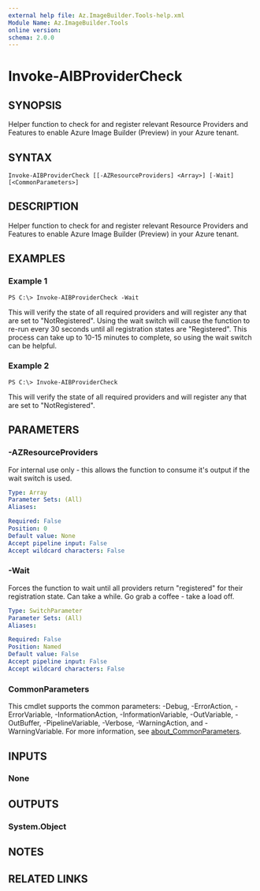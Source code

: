 ```yaml
---
external help file: Az.ImageBuilder.Tools-help.xml
Module Name: Az.ImageBuilder.Tools
online version:
schema: 2.0.0
---
```


# Invoke-AIBProviderCheck

## SYNOPSIS
Helper function to check for and register relevant Resource Providers and Features to enable Azure Image Builder (Preview) in your Azure tenant.

## SYNTAX

```
Invoke-AIBProviderCheck [[-AZResourceProviders] <Array>] [-Wait] [<CommonParameters>]
```

## DESCRIPTION
Helper function to check for and register relevant Resource Providers and Features to enable Azure Image Builder (Preview) in your Azure tenant.

## EXAMPLES

### Example 1
```
PS C:\> Invoke-AIBProviderCheck -Wait
```

This will verify the state of all required providers and will register any that are set to "NotRegistered".
Using the wait switch will cause the function to re-run every 30 seconds until all registration states are "Registered".
This process can take up to 10-15 minutes to complete, so using the wait switch can be helpful.

### Example 2
```
PS C:\> Invoke-AIBProviderCheck
```

This will verify the state of all required providers and will register any that are set to "NotRegistered".

## PARAMETERS

### -AZResourceProviders
For internal use only - this allows the function to consume it's output if the wait switch is used.

```yaml
Type: Array
Parameter Sets: (All)
Aliases:

Required: False
Position: 0
Default value: None
Accept pipeline input: False
Accept wildcard characters: False
```

### -Wait
Forces the function to wait until all providers return "registered" for their registration state.
Can take a while.
Go grab a coffee - take a load off.

```yaml
Type: SwitchParameter
Parameter Sets: (All)
Aliases:

Required: False
Position: Named
Default value: False
Accept pipeline input: False
Accept wildcard characters: False
```

### CommonParameters
This cmdlet supports the common parameters: -Debug, -ErrorAction, -ErrorVariable, -InformationAction, -InformationVariable, -OutVariable, -OutBuffer, -PipelineVariable, -Verbose, -WarningAction, and -WarningVariable. For more information, see [about_CommonParameters](http://go.microsoft.com/fwlink/?LinkID=113216).

## INPUTS

### None
## OUTPUTS

### System.Object
## NOTES

## RELATED LINKS
